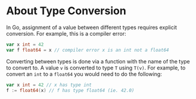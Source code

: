 # About Type Conversion

In Go, assignment of a value between different types requires explicit conversion.
For example, this is a compiler error:

```go
var x int = 42
var f float64 = x // compiler error x is an int not a float64
```

Converting between types is done via a function with the name of the type to convert to.
A value `v` is converted to type `T` using `T(v)`.
For example, to convert an `int` to a `float64` you would need to do the following:

```go
var x int = 42 // x has type int
f := float64(x) // f has type float64 (ie. 42.0)
```
